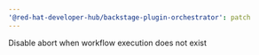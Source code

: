 ```yaml
---
'@red-hat-developer-hub/backstage-plugin-orchestrator': patch
---
```


Disable abort when workflow execution does not exist
